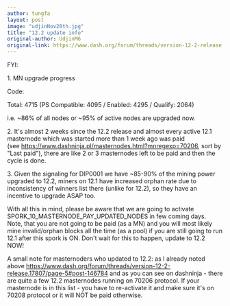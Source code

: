```yaml
---
author: tungfa
layout: post
image: "udjinNov20th.jpg"
title: "12.2 update info"
original-author: UdjinM6
original-link: https://www.dash.org/forum/threads/version-12-2-release.17807/page-6#post-147647
---
```

FYI:

1\. MN upgrade progress

Code:

Total: 4715 (PS Compatible: 4095 / Enabled: 4295 / Qualify: 2064)

i.e. ~86% of all nodes or ~95% of active nodes are upgraded now.

2\. It's almost 2 weeks since the 12.2 release and almost every active 12.1 masternode which was started more than 1 week ago was paid (see <https://www.dashninja.pl/masternodes.html?mnregexp=70206>, sort by "Last paid"), there are like 2 or 3 masternodes left to be paid and then the cycle is done.

3\. Given the signaling for DIP0001 we have ~85-90% of the mining power upgraded to 12.2, miners on 12.1 have increased orphan rate due to inconsistency of winners list there (unlike for 12.2), so they have an incentive to upgrade ASAP too.

With all this in mind, please be aware that we are going to activate SPORK_10_MASTERNODE_PAY_UPDATED_NODES in few coming days. Note, that you are not going to be paid (as a MN) and you will most likely mine invalid/orphan blocks all the time (as a pool) if you are still going to run 12.1 after this spork is ON. Don't wait for this to happen, update to 12.2 NOW!

A small note for masternoders who updated to 12.2: as I already noted above <https://www.dash.org/forum/threads/version-12-2-release.17807/page-5#post-146784> and as you can see on dashninja - there are quite a few 12.2 masternodes running on 70206 protocol. If your masternode is in this list - you have to re-activate it and make sure it's on 70208 protocol or it will NOT be paid otherwise.
